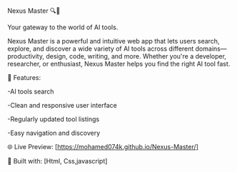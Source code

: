 Nexus Master 🔍🧠

Your gateway to the world of AI tools.

Nexus Master is a powerful and intuitive web app that lets users search, explore, and discover a wide variety of AI tools across different domains—productivity, design, code, writing, and more. Whether you're a developer, researcher, or enthusiast, Nexus Master helps you find the right AI tool fast.

🚀 Features:

-AI tools search 

-Clean and responsive user interface

-Regularly updated tool listings

-Easy navigation and discovery

🌐 Live Preview: [https://mohamed074k.github.io/Nexus-Master/]

📂 Built with: [Html, Css,javascript]
 
